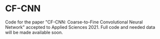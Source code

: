 # CF-CNN
Code for the paper "CF-CNN: Coarse-to-Fine Convolutional Neural Network" accepted to Applied Sciences 2021.
Full code and needed data will be made available soon. 
